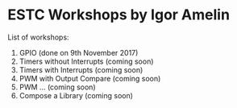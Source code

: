 # ESTC Workshops by Igor Amelin

List of workshops:
1. GPIO (done on 9th November 2017)
2. Timers without Interrupts (coming soon)
3. Timers with Interrupts (coming soon)
4. PWM with Output Compare (coming soon)
5. PWM ... (coming soon)
6. Compose a Library (coming soon)
